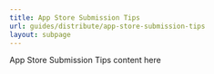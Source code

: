 ```yaml
---
title: App Store Submission Tips
url: guides/distribute/app-store-submission-tips
layout: subpage
---
```


App Store Submission Tips content here
